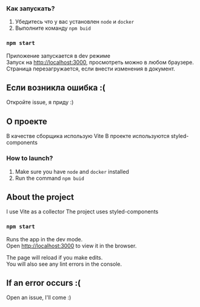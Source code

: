 ### Как запускать?

1. Убедитесь что у вас установлен `node` и `docker`
2. Выполните команду `npm buid`

### `npm start`
Приложение запускается в dev режиме \
Запуск на [http://localhost:3000](http://localhost:3000), просмотреть можно в любом браузере.
Страница перезагружается, если внести изменения в документ.

## Если возникла ошибка :(

Откройте issue, я приду :)

## О проекте
В качестве сборщика использую Vite
В проекте используются styled-components


### How to launch?
1. Make sure you have `node` and `docker` installed
2. Run the command `npm buid`

## About the project
I use Vite as a collector
The project uses styled-components
### `npm start`
Runs the app in the dev mode.\
Open [http://localhost:3000](http://localhost:3000) to view it in the browser.

The page will reload if you make edits.\
You will also see any lint errors in the console.

## If an error occurs :(

Open an issue, I'll come :)

